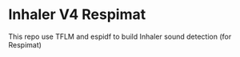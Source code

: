 # Inhaler V4 Respimat

This repo use TFLM and espidf to build Inhaler sound detection (for Respimat)

